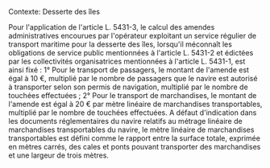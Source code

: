 Contexte: Desserte des îles

Pour l'application de l'article L. 5431-3, le calcul des amendes administratives encourues par l'opérateur exploitant un service régulier de transport maritime pour la desserte des îles, lorsqu'il méconnaît les obligations de service public mentionnées à l'article L. 5431-2 et édictées par les collectivités organisatrices mentionnées à l'article L. 5431-1, est ainsi fixé : 1° Pour le transport de passagers, le montant de l'amende est égal à 10 €, multiplié par le nombre de passagers que le navire est autorisé à transporter selon son permis de navigation, multiplié par le nombre de touchées effectuées ; 2° Pour le transport de marchandises, le montant de l'amende est égal à 20 € par mètre linéaire de marchandises transportables, multiplié par le nombre de touchées effectuées. A défaut d'indication dans les documents réglementaires du navire relatifs au métrage linéaire de marchandises transportables du navire, le mètre linéaire de marchandises transportables est défini comme le rapport entre la surface totale, exprimée en mètres carrés, des cales et ponts pouvant transporter des marchandises et une largeur de trois mètres.